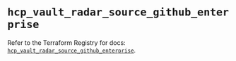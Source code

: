 # `hcp_vault_radar_source_github_enterprise`

Refer to the Terraform Registry for docs: [`hcp_vault_radar_source_github_enterprise`](https://registry.terraform.io/providers/hashicorp/hcp/0.101.0/docs/resources/vault_radar_source_github_enterprise).
